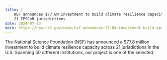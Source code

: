 ```yaml
---
title: |
    NSF announces $77.8M investment to build climate resilience capacity across
    21 EPSCoR jurisdictions
date: 2024-07-23
more: https://new.nsf.gov/news/nsf-announces-77-8m-investment-build-epscor
---
```


The National Science Foundation (NSF) has announced a $77.8 million investment
to build climate resilience capacity across 21 jurisdictions in the U.S.
Spanning 50 different institutions, our project is one of the selected.

